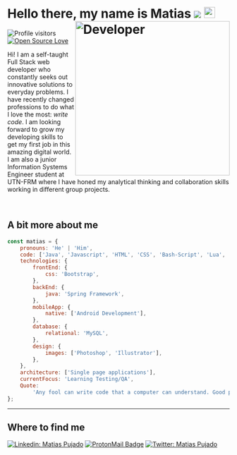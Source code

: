 # Hello there, my name is Matias <img src="https://pronoun.cyou/x/y?subject=He&object=Him&height=20"> <img src="https://media.giphy.com/media/hvRJCLFzcasrR4ia7z/giphy.gif" width="25px"> <img width="350" src="https://media3.giphy.com/media/qgQUggAC3Pfv687qPC/giphy.gif?cid=790b7611a951d538e3975b605f36a408d6a8b74bd6bc91a1&rid=giphy.gif&ct=g" alt="Developer" align="right" >

![Profile visitors](https://visitor-badge.glitch.me/badge?style=flat-square&page_id=matiaspujado.matiaspujado&left_color=gray&right_color=blue)
[![Open Source Love](https://badges.frapsoft.com/os/v1/open-source.svg?v=102)](https://github.com/ellerbrock/open-source-badge/)

Hi! I am a self-taught Full Stack web developer who constantly seeks out innovative solutions to everyday problems. I have recently changed professions to do what I love the most: _write code_. I am looking forward to grow my developing skills to get my first job in this amazing digital world.
I am also a junior Information Systems Engineer student at UTN-FRM where I have honed my analytical thinking and collaboration skills working in different group projects.

<br>

## A bit more about me

```javascript
const matias = {
	pronouns: 'He' | 'Him',
	code: ['Java', 'Javascript', 'HTML', 'CSS', 'Bash-Script', 'Lua', 'C', 'C++', 'C#'],
	technologies: {
		frontEnd: {
			css: 'Bootstrap',
		},
		backEnd: {
			java: 'Spring Framework',
		},
		mobileApp: {
			native: ['Android Development'],
		},
		database: {
		    relational: 'MySQL',
		},
		design: {
			images: ['Photoshop', 'Illustrator'],
		},
	},
	architecture: ['Single page applications'],
	currentFocus: 'Learning Testing/QA',
	Quote:
		'Any fool can write code that a computer can understand. Good programmers write code that humans can understand.  – Martin Fowler',
};
```

---

## Where to find me

[![Linkedin: Matias Pujado](https://img.shields.io/badge/-matiaspujado-blue?style=flat-square&logo=Linkedin&logoColor=white&link=https://www.linkedin.com/in/pujadomatias/)](https://www.linkedin.com/in/pujadomatias/)
[![ProtonMail Badge](https://img.shields.io/badge/-matiaspujado@pm.me-c14438?style=flat-square&logo=ProtonMail&logoColor=white&color=000118&link=mailto:matiaspujado@pm.me)](mailto:matiaspujado@pm.me)
[![Twitter: Matias Pujado](https://img.shields.io/twitter/url?style=social&url=https%3A%2F%2Ftwitter.com%2Fmatiaspujado)](https://twitter.com/matiaspujado)

